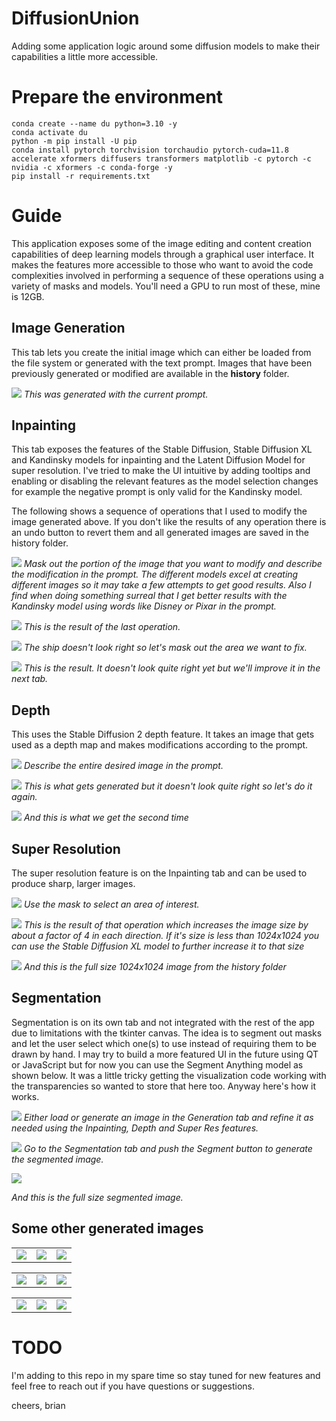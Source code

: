 # DiffusionUnion

Adding some application logic around some diffusion models to make their capabilities a little more accessible.

# Prepare the environment

```
conda create --name du python=3.10 -y
conda activate du
python -m pip install -U pip
conda install pytorch torchvision torchaudio pytorch-cuda=11.8 accelerate xformers diffusers transformers matplotlib -c pytorch -c nvidia -c xformers -c conda-forge -y
pip install -r requirements.txt
```

# Guide
This application exposes some of the image editing and content creation capabilities of deep learning models through a graphical user interface. It makes the features more accessible to those who want to avoid the code complexities involved in performing a sequence of these operations using a variety of masks and models. You'll need a GPU to run most of these, mine is 12GB.

## Image Generation
This tab lets you create the initial image which can either be loaded from the file system or generated with the text prompt. Images that have been previously generated or modified are available in the **history** folder.

![](./assets/1.png)
*This was generated with the current prompt.*

## Inpainting
This tab exposes the features of the Stable Diffusion, Stable Diffusion XL and Kandinsky models for inpainting and the Latent Diffusion Model for super resolution. I've tried to make the UI intuitive by adding tooltips and enabling or disabling the relevant features as the model selection changes for example the negative prompt is only valid for the Kandinsky model.

The following shows a sequence of operations that I used to modify the image generated above. If you don't like the results of any operation there is an undo button to revert them and all generated images are saved in the history folder.

![](./assets/2.png)
*Mask out the portion of the image that you want to modify and describe the modification in the prompt. The different models excel at creating different images so it may take a few attempts to get good results. Also I find when doing something surreal that I get better results with the Kandinsky model using words like Disney or Pixar in the prompt.*

![](./assets/3.png)
*This is the result of the last operation.*

![](./assets/4.png)
*The ship doesn't look right so let's mask out the area we want to fix.*

![](./assets/5.png)
*This is the result. It doesn't look quite right yet but we'll improve it in the next tab.*

## Depth
This uses the Stable Diffusion 2 depth feature. It takes an image that gets used as a depth map and makes modifications according to the prompt.

![](./assets/6.png)
*Describe the entire desired image in the prompt.*

![](./assets/7.png)
*This is what gets generated but it doesn't look quite right so let's do it again.*

![](./assets/8.png)
*And this is what we get the second time*

## Super Resolution
The super resolution feature is on the Inpainting tab and can be used to produce sharp, larger images.

![](./assets/9.png)
*Use the mask to select an area of interest.*

![](./assets/10.png)
*This is the result of that operation which increases the image size by about a factor of 4 in each direction. If it's size is less than 1024x1024 you can use the Stable Diffusion XL model to further increase it to that size*

![](./assets/11.png)
*And this is the full size 1024x1024 image from the history folder*

## Segmentation
Segmentation is on its own tab and not integrated with the rest of the app due to limitations with the tkinter canvas. The idea is to segment out masks and let the user select which one(s) to use instead of requiring them to be drawn by hand. I may try to build a more featured UI in the future using QT or JavaScript but for now you can use the Segment Anything model as shown below. It was a little tricky getting the visualization code working with the transparencies so wanted to store that here too. Anyway here's how it works.

![](./assets/12.png)
*Either load or generate an image in the Generation tab and refine it as needed using the Inpainting, Depth and Super Res features.*

![](./assets/13.png)
*Go to the Segmentation tab and push the Segment button to generate the segmented image.*

![](./assets/14.png)

*And this is the full size segmented image.*

## Some other generated images

| | | |
|:-------------------------:|:-------------------------:|:-------------------------:|
|![](./assets/creature.png)|![](./assets/snake.png)|![](./assets/river_cat_1.png)|

| | | |
|:-------------------------:|:-------------------------:|:-------------------------:|
|![](./assets/ufo.png)|![](./assets/ship.png)|![](./assets/river_cat_2.png)|

| | | |
|:-------------------------:|:-------------------------:|:-------------------------:|
|![](./assets/monkey_space_bug.png)|![](./assets/ship2.png)|![](./assets/northern_lights.png)|

# TODO
I'm adding to this repo in my spare time so stay tuned for new features and feel free to reach out if you have questions or suggestions.

cheers,
brian
